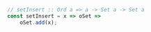```javascript
// setInsert :: Ord a => a -> Set a -> Set a
const setInsert = x => oSet =>
    oSet.add(x);
```